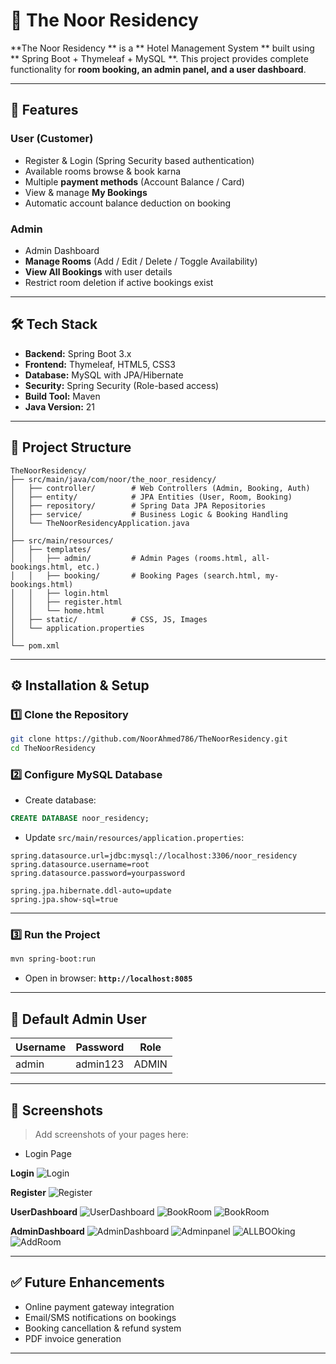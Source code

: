 # 🏨 The Noor Residency

**The Noor Residency ** is a ** Hotel Management System ** built using ** Spring Boot + Thymeleaf + MySQL **.
This project provides complete functionality for **room booking, an admin panel, and a user dashboard**.

---

## 🚀 Features

### **User (Customer)**
- Register & Login (Spring Security based authentication)
- Available rooms browse & book karna
- Multiple **payment methods** (Account Balance / Card)
- View & manage **My Bookings**
- Automatic account balance deduction on booking

### **Admin**
- Admin Dashboard
- **Manage Rooms** (Add / Edit / Delete / Toggle Availability)
- **View All Bookings** with user details
- Restrict room deletion if active bookings exist

---

## 🛠 Tech Stack

- **Backend:** Spring Boot 3.x
- **Frontend:** Thymeleaf, HTML5, CSS3
- **Database:** MySQL with JPA/Hibernate
- **Security:** Spring Security (Role-based access)
- **Build Tool:** Maven
- **Java Version:** 21

---

## 📂 Project Structure

```
TheNoorResidency/
├── src/main/java/com/noor/the_noor_residency/
│   ├── controller/        # Web Controllers (Admin, Booking, Auth)
│   ├── entity/            # JPA Entities (User, Room, Booking)
│   ├── repository/        # Spring Data JPA Repositories
│   ├── service/           # Business Logic & Booking Handling
│   └── TheNoorResidencyApplication.java
│
├── src/main/resources/
│   ├── templates/
│   │   ├── admin/         # Admin Pages (rooms.html, all-bookings.html, etc.)
│   │   ├── booking/       # Booking Pages (search.html, my-bookings.html)
│   │   ├── login.html
│   │   ├── register.html
│   │   └── home.html
│   ├── static/            # CSS, JS, Images
│   └── application.properties
│
└── pom.xml
```

---

## ⚙️ Installation & Setup

### **1️⃣ Clone the Repository**
```bash
git clone https://github.com/NoorAhmed786/TheNoorResidency.git
cd TheNoorResidency
```

### **2️⃣ Configure MySQL Database**
- Create database:
```sql
CREATE DATABASE noor_residency;
```
- Update `src/main/resources/application.properties`:
```properties
spring.datasource.url=jdbc:mysql://localhost:3306/noor_residency
spring.datasource.username=root
spring.datasource.password=yourpassword

spring.jpa.hibernate.ddl-auto=update
spring.jpa.show-sql=true
```

---

### **3️⃣ Run the Project**
```bash
mvn spring-boot:run
```
- Open in browser: **`http://localhost:8085`**

---

## 🔑 Default Admin User
| Username | Password  | Role   |
|----------|----------|--------|
| admin    | admin123 | ADMIN  |

---

## 📸 Screenshots

> Add screenshots of your pages here:

- Login Page  

**Login**
![Login](docs/screenshots/login.png)

**Register**
![Register](docs/screenshots/register.png)

**UserDashboard**
![UserDashboard](docs/screenshots/userDashboard.png)
![BookRoom](docs/screenshots/bookRoom.png)
![BookRoom](docs/screenshots/viewBookRoom.png)

**AdminDashboard**
![AdminDashboard](docs/screenshots/adminDashboard.png)
![Adminpanel](docs/screenshots/adminPanel.png)
![ALLBOOking](docs/screenshots/allBooking.png)
![AddRoom](docs/screenshots/editRoom.png)


---

## ✅ Future Enhancements

- Online payment gateway integration
- Email/SMS notifications on bookings
- Booking cancellation & refund system
- PDF invoice generation

---
